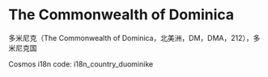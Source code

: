 # The Commonwealth of Dominica

多米尼克（The Commonwealth of Dominica，北美洲，DM，DMA，212），多米尼克国

Cosmos i18n code: i18n_country_duominike